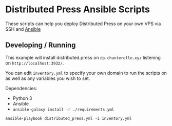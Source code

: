 # Distributed Press Ansible Scripts

These scripts can help you deploy Distributed Press on your own VPS via SSH and [Ansible](https://www.ansible.com/)

## Developing / Running

This example will install distributed.press on `dp.chanterelle.xyz` listening on `http://localhost:3932/`.

You can edit `inventory.yml` to specify your own domain to run the scripts on as well as any variables you wish to set.

Dependencies:

- Python 3
- Ansible
- `ansible-galaxy install -r ./requirements.yml`

```
ansible-playbook distributed_press.yml -i inventory.yml
```
